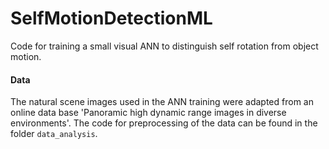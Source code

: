# SelfMotionDetectionML
Code for training a small visual ANN to distinguish self rotation from object motion.

#### Data

The natural scene images used in the ANN training were adapted from an online data base 'Panoramic high dynamic range images in 
diverse environments'. The code for preprocessing of the data can be found in the folder `data_analysis`.

